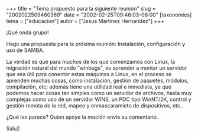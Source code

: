 +++
title = "Tema propuesto para la siguiente reunión"
slug = "2002022509460369"
date = "2002-02-25T09:46:03-06:00"
[taxonomies]
tema = ["educacion"]
autor = ["Jesus Martinez Hernandez"]
+++

¡Qué onda grupo!

Hago una propuesta para la próxima reunión: Instalación, configuración y
uso de SAMBA.

La verdad es que para muchos de los que comenzamos con Linux, la
migración natural del mundo &quot;winbugs&quot;, es aprender a montar un
servidor que sea útil para conectar estas máquinas a Linux, en el
proceso se aprenden muchas cosas, como instalación, gestión de paquetes,
módulos, compilación, etc; además tiene una utilidad real e inmediata,
ya que podemos hacer cosas tan simples como un servidor de archivos,
hasta muy complejas como uso de un servidor WINS, un PDC tipo WinNT/2K,
control y gestión remota de la red, mapeo y enmascaramieto de
dispositivos, etc..

¿Qué les parece? Quien apoye la moción envíe su comentario.

Salu2
